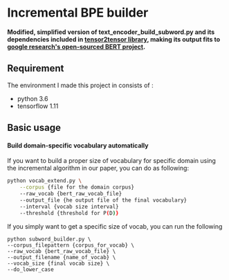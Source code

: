 # Incremental BPE builder

<strong>Modified, simplified version of text_encoder_build_subword.py and its dependencies included in [tensor2tensor library](https://github.com/tensorflow/tensor2tensor), making its output fits to [google research's open-sourced BERT project](https://github.com/google-research/bert).</strong>

## Requirement
The environment I made this project in consists of :
- python 3.6
- tensorflow 1.11 

## Basic usage

#### Build domain-specific vocabulary automatically

If you want to build a proper size of vocabulary for specific domain using the incremental algorithm in our paper, you can do as following:

```bash
python vocab_extend.py \
	--corpus {file for the domain corpus}
	--raw_vocab {bert_raw_vocab_file}
	--output_file {he output file of the final vocabulary}
	--interval {vocab size interval}
	--threshold {threshold for P(D)}
```

If you simply want to get a specific size of vocab, you can run the following 

```
python subword_builder.py \
--corpus_filepattern {corpus_for_vocab} \
--raw_vocab {bert_raw_vocab_file} \
--output_filename {name_of_vocab} \
--vocab_size {final vocab size} \
--do_lower_case
```
